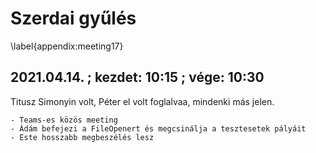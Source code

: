 # Szerdai gyűlés
\label{appendix:meeting17}

## 2021.04.14. ; kezdet: 10:15 ; vége: 10:30

Titusz Simonyin volt, Péter el volt foglalvaa, mindenki más jelen.

	- Teams-es közös meeting
	- Ádám befejezi a FileOpenert és megcsinálja a tesztesetek pályáit
	- Este hosszabb megbeszélés lesz